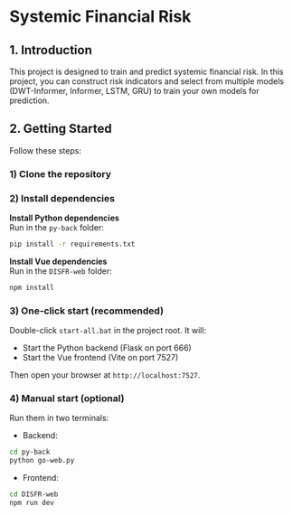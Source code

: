 # Systemic Financial Risk

## 1. Introduction
This project is designed to train and predict systemic financial risk. In this project, you can construct risk indicators and select from multiple models (DWT-Informer, Informer, LSTM, GRU) to train your own models for prediction.

## 2. Getting Started

Follow these steps:

### 1) Clone the repository

### 2) Install dependencies
**Install Python dependencies**  
Run in the `py-back` folder:
```bash
pip install -r requirements.txt
```

**Install Vue dependencies**  
Run in the `DISFR-web` folder:
```bash
npm install
```

### 3) One-click start (recommended)
Double-click `start-all.bat` in the project root. It will:
- Start the Python backend (Flask on port 666)
- Start the Vue frontend (Vite on port 7527)

Then open your browser at `http://localhost:7527`.

### 4) Manual start (optional)
Run them in two terminals:
- Backend:
```bash
cd py-back
python go-web.py
```
- Frontend:
```bash
cd DISFR-web
npm run dev
```